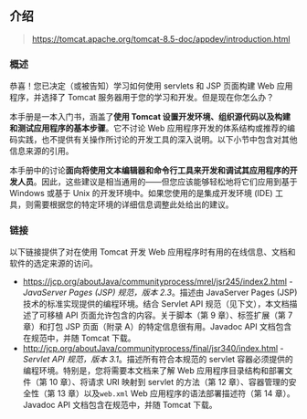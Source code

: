 ## 介绍

> https://tomcat.apache.org/tomcat-8.5-doc/appdev/introduction.html

### 概述

恭喜！您已决定（或被告知）学习如何使用 servlets 和 JSP 页面构建 Web 应用程序，并选择了 Tomcat 服务器用于您的学习和开发。但是现在你怎么办？

本手册是一本入门书，涵盖了**使用 Tomcat 设置开发环境、组织源代码以及构建和测试应用程序的基本步骤**。它不讨论 Web 应用程序开发的体系结构或推荐的编码实践，也不提供有关操作所讨论的开发工具的深入说明。以下小节中包含对其他信息来源的引用。

本手册中的讨论**面向将使用文本编辑器和命令行工具来开发和调试其应用程序的开发人员**。因此，这些建议是相当通用的——但您应该能够轻松地将它们应用到基于 Windows 或基于 Unix 的开发环境中。如果您使用的是集成开发环境 (IDE) 工具，则需要根据您的特定环境的详细信息调整此处给出的建议。

### 链接

以下链接提供了对在使用 Tomcat 开发 Web 应用程序时有用的在线信息、文档和软件的选定来源的访问。

- https://jcp.org/aboutJava/communityprocess/mrel/jsr245/index2.html - *JavaServer Pages (JSP) 规范，版本 2.3*。描述由 JavaServer Pages (JSP) 技术的标准实现提供的编程环境。结合 Servlet API 规范（见下文），本文档描述了可移植 API 页面允许包含的内容。关于脚本（第 9 章）、标签扩展（第 7 章）和打包 JSP 页面（附录 A）的特定信息很有用。Javadoc API 文档包含在规范中，并随 Tomcat 下载。
- http://jcp.org/aboutJava/communityprocess/final/jsr340/index.html - *Servlet API 规范，版本 3.1*。描述所有符合本规范的 servlet 容器必须提供的编程环境。特别是，您将需要本文档来了解 Web 应用程序目录结构和部署文件（第 10 章）、将请求 URI 映射到 servlet 的方法（第 12 章）、容器管理的安全性（第 13 章）以及`web.xml` Web 应用程序的语法部署描述符（第 14 章）。Javadoc API 文档包含在规范中，并随 Tomcat 下载。